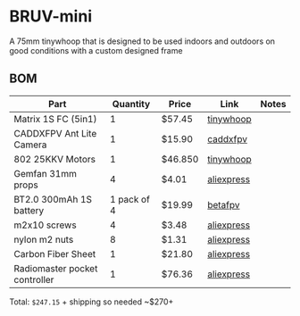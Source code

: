 # BRUV-mini

A 75mm tinywhoop that is designed to be used indoors and outdoors on good conditions with a custom designed frame

## BOM

| Part                         | Quantity | Price  | Link                                                                                                                       | Notes                                                           |
| ---------------------------- | -------- | ------ | -------------------------------------------------------------------------------------------------------------------------- | --------------------------------------------------------------- |
| Matrix 1S FC (5in1)          | 1        | $57.45 | [tinywhoop](https://www.tinywhoop.com/collections/electronics/products/matrixfc)                                           |
| CADDXFPV Ant Lite Camera     | 1        | $15.90 | [caddxfpv](https://caddxfpv.com/products/caddxfpv-ant-lite-4-3-fpvcycle-edition)                                           |
| 802 25KKV Motors             | 1        | $46.850 | [tinywhoop](https://www.tinywhoop.com/collections/802-motors/products/802-25kkv-calliope-edition-project-topspin-tiny-whoop-motors) |
| Gemfan 31mm props            | 4        | $4.01 | [aliexpress](https://pt.aliexpress.com/item/1005009122072902.html?spm=a2g0o.productlist.main.2.51c14741851wPB&algo_pvid=2a53d7d8-a36b-4125-bbc7-472b69e4c5a8&algo_exp_id=2a53d7d8-a36b-4125-bbc7-472b69e4c5a8-1&pdp_ext_f=%7B%22order%22%3A%2226%22%2C%22eval%22%3A%221%22%7D&pdp_npi=4%40dis%21EUR%213.43%213.25%21%21%2128.29%2126.79%21%40210390c917518914240276334e35f2%2112000047990835850%21sea%21PT%216372042523%21X&curPageLogUid=6PjItRyP0RHM&utparam-url=scene%3Asearch%7Cquery_from%3A)                |
| BT2.0 300mAh 1S battery      | 1 pack of 4  | $19.99 | [betafpv](https://betafpv.com/collections/batt-1s/products/bt2-0-450mah-1s-30c-battery-4pcs)                           |
| m2x10 screws                 | 4        | $3.48 |  [aliexpress](https://pt.aliexpress.com/item/1005007249068859.html?spm=a2g0o.productlist.main.8.6989I79zI79zVA&aem_p4p_detail=202506260340284968824308862000002391743&algo_pvid=2a686818-4f1a-44a3-acba-2a08d97918e9&algo_exp_id=2a686818-4f1a-44a3-acba-2a08d97918e9-7&pdp_ext_f=%7B%22order%22%3A%221703%22%2C%22eval%22%3A%221%22%7D&pdp_npi=4%40dis%21EUR%212.97%212.97%21%21%213.39%213.39%21%402103847817509344282103700eb368%2112000039947102296%21sea%21PT%216372042523%21X&curPageLogUid=LIRkOpvgeLgl&utparam-url=scene%3Asearch%7Cquery_from%3A&search_p4p_id=202506260340284968824308862000002391743_2)                                         |
| nylon m2 nuts                | 8        | $1.31 | [aliexpress](https://pt.aliexpress.com/item/1005005203028580.html?spm=a2g0o.productlist.main.2.6a7e5165o0YQSd&algo_pvid=45368365-0c47-445c-9c74-579d4e111e16&algo_exp_id=45368365-0c47-445c-9c74-579d4e111e16-1&pdp_ext_f=%7B%22order%22%3A%221018%22%2C%22eval%22%3A%221%22%7D&pdp_npi=4%40dis%21EUR%211.40%211.37%21%21%2111.44%2111.22%21%402103963717509350799621704ecaa1%2112000032138763289%21sea%21PT%216372042523%21X&curPageLogUid=AHVCUEDyPIY6&utparam-url=scene%3Asearch%7Cquery_from%3A)                                                                                                                                                                                            |
| Carbon Fiber Sheet         | 1        | $21.80 | [aliexpress](https://pt.aliexpress.com/item/1005008721256378.html?spm=a2g0o.productlist.main.2.22c0FSlDFSlDsk&algo_pvid=319340c4-525e-4c4f-b41b-d93c9f659a18&algo_exp_id=319340c4-525e-4c4f-b41b-d93c9f659a18-1&pdp_ext_f=%7B%22order%22%3A%22887%22%2C%22eval%22%3A%221%22%2C%22orig_sl_item_id%22%3A%221005008721256378%22%2C%22orig_item_id%22%3A%221005007050060549%22%7D&pdp_npi=4%40dis%21EUR%2110.65%215.33%21%21%2187.50%2143.75%21%402103963717520685990862144e7df6%2112000046389966411%21sea%21PT%216372042523%21X&curPageLogUid=yWX0ACtNgUUn&utparam-url=scene%3Asearch%7Cquery_from%3A)                                           |
| Radiomaster pocket controller | 1 | $76.36 | [aliexpress](https://pt.aliexpress.com/item/1005009135876837.html?spm=a2g0o.productlist.main.3.52bb7fe1c8DHHV&algo_pvid=ca3d933c-015c-4566-86b1-602b0e289ea1&algo_exp_id=ca3d933c-015c-4566-86b1-602b0e289ea1-2&pdp_ext_f=%7B%22order%22%3A%22220%22%2C%22eval%22%3A%221%22%7D&pdp_npi=4%40dis%21EUR%2183.60%2155.18%21%21%2183.60%2155.18%21%40210384cc17522254864678855e0c14%2112000048044361011%21sea%21PT%216372042523%21X&curPageLogUid=Iq4eLOUrwulL&utparam-url=scene%3Asearch%7Cquery_from%3A) |

Total: `$247.15` + shipping
so needed ~$270+

